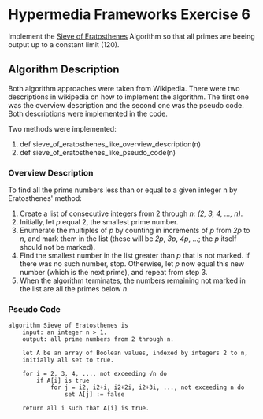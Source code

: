 # Hypermedia Frameworks Exercise 6
Implement the [Sieve of Eratosthenes](https://en.wikipedia.org/wiki/Sieve_of_Eratosthenes) Algorithm so that all primes are beeing output up to a constant limit (120).

## Algorithm Description
Both algorithm approaches were taken from Wikipedia. There were two descriptions in wikipedia on how to implement the algorithm. The first one was the overview description and the second one was the pseudo code. Both descriptions were implemented in the code.

Two methods were implemented:
1. def sieve_of_eratosthenes_like_overview_description(n)
2. def sieve_of_eratosthenes_like_pseudo_code(n)
### Overview Description

To find all the prime numbers less than or equal to a given integer n by Eratosthenes' method:
1. Create a list of consecutive integers from 2 through _n: (2, 3, 4, ..., n)_.
2. Initially, let _p_ equal 2, the smallest prime number.
3. Enumerate the multiples of _p_ by counting in increments of _p_ from _2p_ to _n_, and mark them in the list (these will be _2p_, _3p_, _4p_, ...; the _p_ itself should not be marked).
4. Find the smallest number in the list greater than _p_ that is not marked. If there was no such number, stop. Otherwise, let _p_ now equal this new number (which is the next prime), and repeat from step 3.
5. When the algorithm terminates, the numbers remaining not marked in the list are all the primes below _n_.

### Pseudo Code

```
algorithm Sieve of Eratosthenes is
    input: an integer n > 1.
    output: all prime numbers from 2 through n.

    let A be an array of Boolean values, indexed by integers 2 to n,
    initially all set to true.
    
    for i = 2, 3, 4, ..., not exceeding √n do
        if A[i] is true
            for j = i2, i2+i, i2+2i, i2+3i, ..., not exceeding n do
                set A[j] := false

    return all i such that A[i] is true.
```

